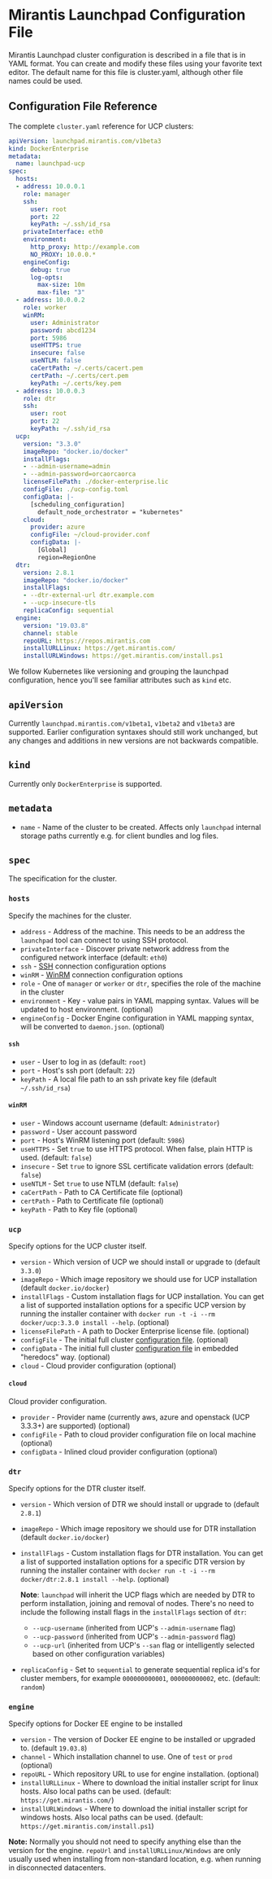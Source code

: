 # Mirantis Launchpad Configuration File

Mirantis Launchpad cluster configuration is described in a file that is in YAML format. You can create and modify these files using your favorite text editor. The default name for this file is cluster.yaml, although other file names could be used.

## Configuration File Reference

The complete `cluster.yaml` reference for UCP clusters:

```yaml
apiVersion: launchpad.mirantis.com/v1beta3
kind: DockerEnterprise
metadata:
  name: launchpad-ucp
spec:
  hosts:
  - address: 10.0.0.1
    role: manager
    ssh:
      user: root
      port: 22
      keyPath: ~/.ssh/id_rsa
    privateInterface: eth0
    environment:
      http_proxy: http://example.com
      NO_PROXY: 10.0.0.*
    engineConfig:
      debug: true
      log-opts:
        max-size: 10m
        max-file: "3"
  - address: 10.0.0.2
    role: worker
    winRM:
      user: Administrator
      password: abcd1234
      port: 5986
      useHTTPS: true
      insecure: false
      useNTLM: false
      caCertPath: ~/.certs/cacert.pem
      certPath: ~/.certs/cert.pem
      keyPath: ~/.certs/key.pem
  - address: 10.0.0.3
    role: dtr
    ssh:
      user: root
      port: 22
      keyPath: ~/.ssh/id_rsa
  ucp:
    version: "3.3.0"
    imageRepo: "docker.io/docker"
    installFlags:
    - --admin-username=admin
    - --admin-password=orcaorcaorca
    licenseFilePath: ./docker-enterprise.lic
    configFile: ./ucp-config.toml
    configData: |-
      [scheduling_configuration]
        default_node_orchestrator = "kubernetes"
    cloud:
      provider: azure
      configFile: ~/cloud-provider.conf
      configData: |-
        [Global]
        region=RegionOne
  dtr:
    version: 2.8.1
    imageRepo: "docker.io/docker"
    installFlags:
    - --dtr-external-url dtr.example.com
    - --ucp-insecure-tls
    replicaConfig: sequential
  engine:
    version: "19.03.8"
    channel: stable
    repoURL: https://repos.mirantis.com
    installURLLinux: https://get.mirantis.com/
    installURLWindows: https://get.mirantis.com/install.ps1
```

We follow Kubernetes like versioning and grouping the launchpad configuration, hence you'll see familiar attributes such as `kind` etc.

## `apiVersion`

Currently `launchpad.mirantis.com/v1beta1`, `v1beta2` and `v1beta3` are supported. Earlier configuration syntaxes should still work unchanged, but any changes and additions in new versions are not backwards compatible.

## `kind`

Currently only `DockerEnterprise` is supported.

## `metadata`

- `name` - Name of the cluster to be created. Affects only `launchpad` internal storage paths currently e.g. for client bundles and log files.

## `spec`

The specification for the cluster.

### `hosts`

Specify the machines for the cluster.

- `address` - Address of the machine. This needs to be an address the `launchpad` tool can connect to using SSH protocol.
- `privateInterface` - Discover private network address from the configured network interface (default: `eth0`)
- `ssh` - [SSH](#ssh) connection configuration options
- `winRM` - [WinRM](#winrm) connection configuration options
- `role` - One of `manager` or `worker` or `dtr`, specifies the role of the machine in the cluster
- `environment` - Key - value pairs in YAML mapping syntax. Values will be updated to host environment. (optional)
- `engineConfig` - Docker Engine configuration in YAML mapping syntax, will be converted to `daemon.json`. (optional)

#### `ssh`

- `user` - User to log in as (default: `root`)
- `port` - Host's ssh port (default: `22`)
- `keyPath` - A local file path to an ssh private key file (default `~/.ssh/id_rsa`)

#### `winRM`

- `user` - Windows account username (default: `Administrator`)
- `password` - User account password
- `port` - Host's WinRM listening port (default: `5986`)
- `useHTTPS` - Set `true` to use HTTPS protocol. When false, plain HTTP is used. (default: `false`)
- `insecure` - Set `true` to ignore SSL certificate validation errors (default: `false`)
- `useNTLM` - Set `true` to use NTLM (default: `false`)
- `caCertPath` - Path to CA Certificate file (optional)
- `certPath` - Path to Certificate file (optional)
- `keyPath` - Path to Key file (optional)

### `ucp`

Specify options for the UCP cluster itself.

- `version` - Which version of UCP we should install or upgrade to (default `3.3.0`)
- `imageRepo` - Which image repository we should use for UCP installation (default `docker.io/docker`)
- `installFlags` - Custom installation flags for UCP installation. You can get a list of supported installation options for a specific UCP version by running the installer container with `docker run -t -i --rm docker/ucp:3.3.0 install --help`. (optional)
- `licenseFilePath` - A path to Docker Enterprise license file. (optional)
- `configFile` - The initial full cluster [configuration file](https://docs.mirantis.com/docker-enterprise/v3.1/dockeree-products/ucp/ucp-configure/ucp-configuration-file.html#configuration-options). (optional)
- `configData` -  The initial full cluster [configuration file](https://docs.mirantis.com/docker-enterprise/v3.1/dockeree-products/ucp/ucp-configure/ucp-configuration-file.html#configuration-options) in embedded "heredocs" way. (optional)
- `cloud` - Cloud provider configuration (optional)

#### `cloud`

Cloud provider configuration.

- `provider` - Provider name (currently aws, azure and openstack (UCP 3.3.3+) are supported) (optional)
- `configFile` - Path to cloud provider configuration file on local machine (optional)
- `configData` - Inlined cloud provider configuration (optional)

### `dtr`

Specify options for the DTR cluster itself.

- `version` - Which version of DTR we should install or upgrade to (default `2.8.1`)
- `imageRepo` - Which image repository we should use for DTR installation (default `docker.io/docker`)
- `installFlags` - Custom installation flags for DTR installation.  You can get a list of supported installation options for a specific DTR version by running the installer container with `docker run -t -i --rm docker/dtr:2.8.1 install --help`. (optional)

    **Note**: `launchpad` will inherit the UCP flags which are needed by DTR to perform installation, joining and removal of nodes.  There's no need to include the following install flags in the `installFlags` section of `dtr`:
    - `--ucp-username` (inherited from UCP's `--admin-username` flag)
    - `--ucp-password` (inherited from UCP's `--admin-password` flag)
    - `--ucp-url` (inherited from UCP's `--san` flag or intelligently selected based on other configuration variables)

- `replicaConfig` - Set to `sequential` to generate sequential replica id's for cluster members, for example `000000000001`, `000000000002`, etc. (default: `random`)

### `engine`

 Specify options for Docker EE engine to be installed

- `version` - The version of Docker EE engine to be installed or upgraded to. (default `19.03.8`)
- `channel` - Which installation channel to use. One of `test` or `prod` (optional)
- `repoURL` - Which repository URL to use for engine installation. (optional)
- `installURLLinux` - Where to download the initial installer script for linux hosts. Also local paths can be used. (default: `https://get.mirantis.com/`)
- `installURLWindows` - Where to download the initial installer script for windows hosts. Also local paths can be used. (default: `https://get.mirantis.com/install.ps1`)

**Note:** Normally you should not need to specify anything else than the version for the engine. `repoUrl` and `installURLLinux/Windows` are only usually used when installing from non-standard location, e.g. when running in disconnected datacenters.
